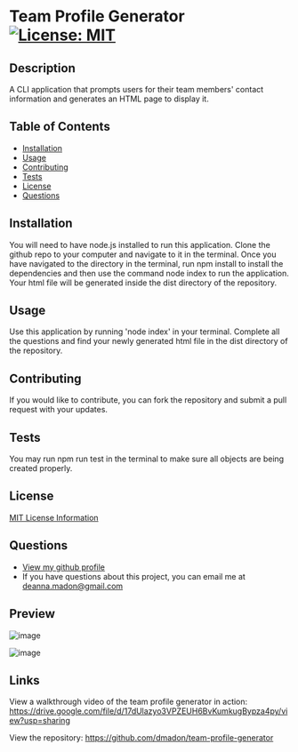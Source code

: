 
  
  # Team Profile Generator [![License: MIT](https://img.shields.io/badge/License-MIT-yellow.svg)](https://opensource.org/licenses/MIT)

  ## Description
  A CLI application that prompts users for their team members' contact information and generates an HTML page to display it.

  ## Table of Contents

  * [Installation](#installation)
  * [Usage](#usage)
  * [Contributing](#contributing)
  * [Tests](#tests)
  * [License](#license)
  * [Questions](#questions)

  ## Installation
  You will need to have node.js installed to run this application. Clone the github repo to your computer and navigate to it in the terminal. Once you have navigated to the directory in the terminal, run npm install to install the dependencies and then use the command node index to run the application. Your html file will be generated inside the  dist directory of the repository.

  ## Usage
  Use this application by running 'node index' in your terminal. Complete all the questions and find your newly generated html file in the dist directory of the repository.

  ## Contributing
  If you would like to contribute, you can fork the repository and submit a pull request with your updates.

  ## Tests
  You may run npm run test in the terminal to make sure all objects are being created properly.

  ## License

  [MIT License Information](https://opensource.org/licenses/MIT)

  ## Questions

  * [View my github profile](https://github.com/dmadon)
  * If you have questions about this project, you can email me at deanna.madon@gmail.com
  
  ## Preview
  
  ![image](https://user-images.githubusercontent.com/99852346/182048797-514b3816-306a-4b0c-9737-4b8f4350e838.png)

  ![image](https://user-images.githubusercontent.com/99852346/182048818-2d66cbe7-719e-4a4a-b4d1-9ba9f9f0f8d9.png)

  ## Links
  View a walkthrough video of the team profile generator in action: https://drive.google.com/file/d/17dUlazyo3VPZEUH6BvKumkugBypza4py/view?usp=sharing

  View the repository: https://github.com/dmadon/team-profile-generator

 
  
  

